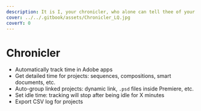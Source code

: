 ```yaml
---
description: It is I, your chronicler, who alone can tell thee of your saga
cover: ../../.gitbook/assets/Chronicler_LQ.jpg
coverY: 0
---
```


# Chronicler

* Automatically track time in Adobe apps
* Get detailed time for projects: sequences, compositions, smart documents, etc.
* Auto-group linked projects: dynamic link, `.psd` files inside Premiere, etc.
* Set idle time: tracking will stop after being idle for X minutes
* Export CSV log for projects
